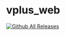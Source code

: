 # vplus_web

[![Github All Releases](https://img.shields.io/github/downloads/rre36/vplus_web/total.svg)]()
